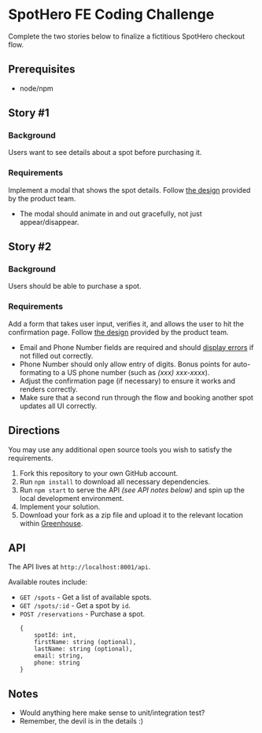 # SpotHero FE Coding Challenge
Complete the two stories below to finalize a fictitious SpotHero checkout flow.

## Prerequisites
* node/npm

## Story #1
### Background
Users want to see details about a spot before purchasing it.

### Requirements
Implement a modal that shows the spot details. Follow [the design](./screens/search-modal.jpg) provided by the product team.
* The modal should animate in and out gracefully, not just appear/disappear.

## Story #2
### Background
Users should be able to purchase a spot.

### Requirements
Add a form that takes user input, verifies it, and allows the user to hit the confirmation page. Follow [the design](./screens/checkout.jpg) provided by the product team.
* Email and Phone Number fields are required and should [display errors](./screens/checkout-errors.jpg) if not filled out correctly.
* Phone Number should only allow entry of digits. Bonus points for auto-formating to a US phone number (such as *(xxx) xxx-xxxx*).
* Adjust the confirmation page (if necessary) to ensure it works and renders correctly.
* Make sure that a second run through the flow and booking another spot updates all UI correctly.

## Directions
You may use any additional open source tools you wish to satisfy the requirements.

1. Fork this repository to your own GitHub account.
1. Run `npm install` to download all necessary dependencies.
1. Run `npm start` to serve the API *(see API notes below)* and spin up the local development environment.
1. Implement your solution.
1. Download your fork as a zip file and upload it to the relevant location within [Greenhouse](http://greenhouse.io).

## API
The API lives at `http://localhost:8001/api`.

Available routes include:
* `GET /spots` - Get a list of available spots.
* `GET /spots/:id` - Get a spot by `id`.
* `POST /reservations` - Purchase a spot.
    ```
    {
        spotId: int,
        firstName: string (optional),
        lastName: string (optional),
        email: string,
        phone: string
    }
    ```

## Notes
* Would anything here make sense to unit/integration test?
* Remember, the devil is in the details :)
